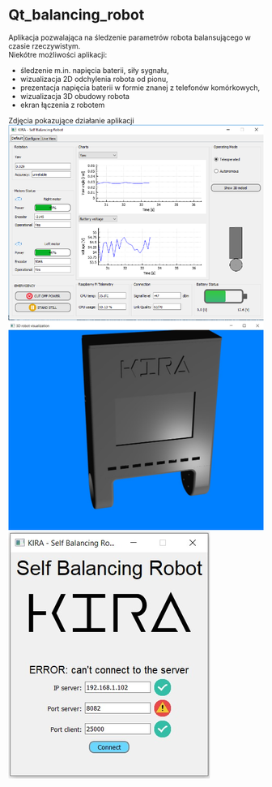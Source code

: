 # Qt_balancing_robot
Aplikacja pozwalająca na śledzenie parametrów robota balansującego w czasie rzeczywistym.  
Niekótre możliwości aplikacji:
- śledzenie m.in. napięcia baterii, siły sygnału,
- wizualizacja 2D odchylenia robota od pionu,
- prezentacja napięcia baterii w formie znanej z telefonów komórkowych,   
- wizualizacja 3D obudowy robota  
- ekran łączenia z robotem 
  
Zdjęcia pokazujące działanie aplikacji  
![](images/zdj.png)
![](images/wizualizacja3d.jpg)
![](images/connectwindow_error.jpg)

